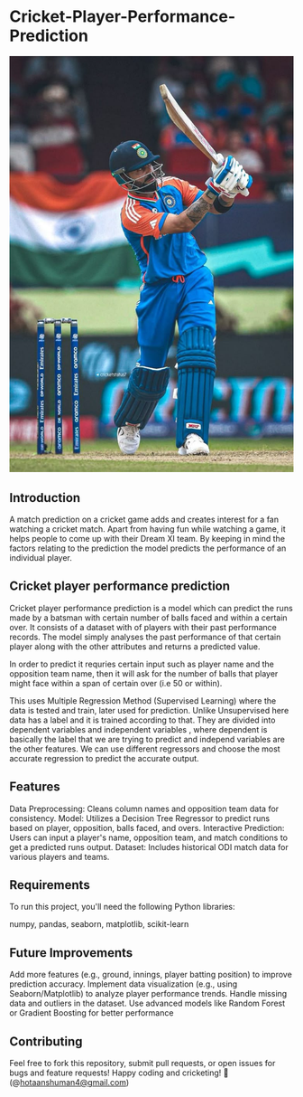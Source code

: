 # Cricket-Player-Performance-Prediction
![image alt](https://github.com/hotaanshuman4/Cricket-Player-Performance-Prediction/blob/2ee8c48a938bab289d1d914ecd4460ff90ea9a24/b2c3e362fd865551b264755169ab73f9.jpg)

## Introduction
A match prediction on a cricket game adds and creates interest for a fan watching a cricket match. Apart from having fun while watching a game, it helps people to come up with their Dream XI team. By keeping in mind the factors relating to the prediction the model predicts the performance of an individual player.

## Cricket player performance prediction
Cricket player performance prediction is a model which can predict the runs made by a batsman with certain number of balls faced and within a certain over. It consists of a dataset with of players with their past performance records. The model simply analyses the past performance of that certain player along with the other attributes and returns a predicted value.

In order to predict it requries certain input such as player name and the opposition team name, then it will ask for the number of balls that player might face within a span of certain over (i.e 50 or within).

This uses Multiple Regression Method (Supervised Learning) where the data is tested and train, later used for prediction. Unlike Unsupervised here data has a label and it is trained according to that. They are divided into dependent variables and independent variables , where dependent is basically the label that we are trying to predict and independ variables are the other features. We can use different regressors and choose the most accurate regression to predict the accurate output.

## Features
Data Preprocessing: Cleans column names and opposition team data for consistency.
Model: Utilizes a Decision Tree Regressor to predict runs based on player, opposition, balls faced, and overs.
Interactive Prediction: Users can input a player's name, opposition team, and match conditions to get a predicted runs output.
Dataset: Includes historical ODI match data for various players and teams.

## Requirements
To run this project, you'll need the following Python libraries:

numpy,
pandas,
seaborn,
matplotlib,
scikit-learn

## Future Improvements
Add more features (e.g., ground, innings, player batting position) to improve prediction accuracy.
Implement data visualization (e.g., using Seaborn/Matplotlib) to analyze player performance trends.
Handle missing data and outliers in the dataset.
Use advanced models like Random Forest or Gradient Boosting for better performance

## Contributing
Feel free to fork this repository, submit pull requests, or open issues for bugs and feature requests!
Happy coding and cricketing! 🏏(@hotaanshuman4@gmail.com)
